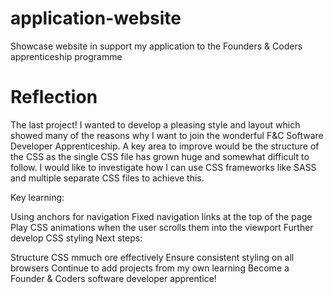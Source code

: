 # application-website
Showcase website in support my application to the Founders &amp; Coders apprenticeship programme

Reflection
==========

The last project! I wanted to develop a pleasing style and layout which showed many of the reasons why I want to join the wonderful F&C Software Developer Apprenticeship. A key area to improve would be the structure of the CSS as the single CSS file has grown huge and somewhat difficult to follow. I would like to investigate how I can use CSS frameworks like SASS and multiple separate CSS files to achieve this.

Key learning:

Using anchors for navigation
Fixed navigation links at the top of the page
Play CSS animations when the user scrolls them into the viewport
Further develop CSS styling
Next steps:

Structure CSS mmuch ore effectively
Ensure consistent styling on all browsers
Continue to add projects from my own learning
Become a Founder & Coders software developer apprentice!